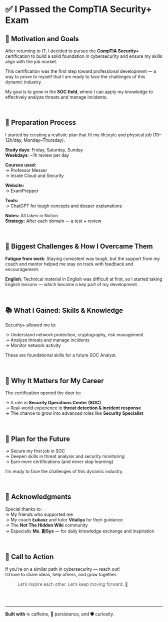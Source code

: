 # ✅ I Passed the CompTIA Security+ Exam

## 🎯 Motivation and Goals

After returning to IT, I decided to pursue the **CompTIA Security+** certification to build a solid foundation in cybersecurity and ensure my skills align with the job market.

This certification was the first step toward professional development — a way to prove to myself that I am ready to face the challenges of this dynamic industry.

My goal is to grow in the **SOC field**, where I can apply my knowledge to effectively analyze threats and manage incidents.

<br>

## 🧠 Preparation Process

I started by creating a realistic plan that fit my lifestyle and physical job (10–12h/day, Monday–Thursday).  

**Study days**: Friday, Saturday, Sunday  
**Weekdays**: ~1h review per day  

**Courses used:**  
→ Professor Messer  
→ Inside Cloud and Security  

**Website:**  
→ ExamPrepper  

**Tools:**  
→ ChatGPT for tough concepts and deeper explanations  

**Notes:** All taken in Notion  
**Strategy:** After each domain — a test + review

<br>

## 🧱 Biggest Challenges & How I Overcame Them

**Fatigue from work**: Staying consistent was tough, but the support from my coach and mentor helped me stay on track with feedback and encouragement.  

**English**: Technical material in English was difficult at first, so I started taking English lessons — which became a key part of my development.

<br>

## 📚 What I Gained: Skills & Knowledge

Security+ allowed me to:

→ Understand network protection, cryptography, risk management  
→ Analyze threats and manage incidents  
→ Monitor network activity  

These are foundational skills for a future SOC Analyst.

<br>

## 🚪 Why It Matters for My Career

The certification opened the door to:

→ A role in **Security Operations Center (SOC)**  
→ Real-world experience in **threat detection & incident response**  
→ The chance to grow into advanced roles like **Security Specialist**

<br>

## 🧭 Plan for the Future

→ Secure my first job in SOC  
→ Deepen skills in threat analysis and security monitoring  
→ Earn more certifications (and never stop learning)  

I’m ready to face the challenges of this dynamic industry.

<br>

## 🙏 Acknowledgments

Special thanks to:  
→ My friends who supported me  
→ My coach **Łukasz** and tutor **Vitaliya** for their guidance  
→ The **Not The Hidden Wiki** community  
→ Especially **Ms. 影Sys** — for daily knowledge exchange and inspiration

<br>

## 🤝 Call to Action

If you're on a similar path in cybersecurity — reach out!  
I’d love to share ideas, help others, and grow together.  

> Let’s inspire each other. Let’s keep moving forward. 💪

<br><br>

---

**Built with** ☕ caffeine, 🧠 persistence, and 🛡️ curiosity.
